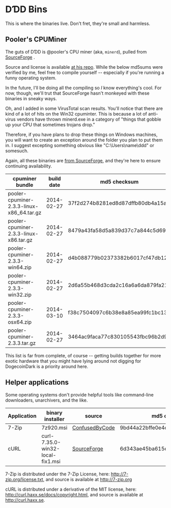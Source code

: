 # DƊD Bins

This is where the binaries live. Don't fret, they're small and harmless.

## Pooler's CPUMiner

The guts of DƊD is @pooler's CPU miner (aka, `minerd`), pulled from
[SourceForge](http://sourceforge.net/projects/cpuminer/files/) .

Source and license is available [at his repo](github.com/pooler/cpuminer). While the below md5sums were verified
by me, feel free to compile yourself -- especially if you're running a
funny operating system.

In the future, I'll be doing all the compiling so *I* know everything's
cool. For now, though, we'll trut that SourceForge hasn't monkeyed with
these binaries in sneaky ways.

Oh, and I added in some VirusTotal scan results. You'll notice that there
are kind of a lot of hits on the Win32 cpuminter. This is because a lot of
anti-virus vendors have thrown minerd.exe in a category of "things that
gobble up your CPU that sometimes trojans drop."

Therefore, if you have plans to drop these things on Windows machines,
you will want to create an exception around the folder you plan to put
them in. I suggest excepting something obvious like "C:\Users\name\ddd"
or somesuch.

Again, all these binaries are [from SourceForge](http://sourceforge.net/projects/cpuminer/files/),
and they're here to ensure continuing availability.

cpuminer bundle                            | build date | md5 checksum                     | VirusTotal
-------------------------------------------|------------|----------------------------------|--------------------------------
pooler-cpuminer-2.3.3-linux-x86_64.tar.gz  | 2014-02-27 | 37f2d274b8281ed8d87dffb80db4a15a | [VT](https://www.virustotal.com/en/file/5222c2178402ca94d59c9884bcea5d449120a1a10116eca5e50d1b90688bd0af/analysis/1396237908/)
pooler-cpuminer-2.3.3-linux-x86.tar.gz     | 2014-02-27 | 8479a43fa58d5a839d37c7a844c5d693 | [VT](https://www.virustotal.com/en/file/b9ea3ae108786a4ad7031d7736a9f78463e00ff9f13927e2e8b18d2fcc9acab6/analysis/1396237876/)
pooler-cpuminer-2.3.3-win64.zip            | 2014-02-27 | d4b088779b02373382b6017cf47db121 | [VT](https://www.virustotal.com/en/file/8af141adfe7a2823a89fe5cc87f4da1c6be34f49a690b15e565d8b5c36e32045/analysis/1396238005/)
pooler-cpuminer-2.3.3-win32.zip            | 2014-02-27 | 2d6a55b468d3cda2c16a6a6da879fa21 | [VT](https://www.virustotal.com/en/file/5eb61dfc0c965dfae65678d8ae5f1d2c99f781f3aba2136c1c7a4e0375cadfd7/analysis/1396237984/)
pooler-cpuminer-2.3.3-osx64.zip            | 2014-03-10 | f38c7504097c6b38e8a85ea99fc1bc13 | [VT](https://www.virustotal.com/en/file/6affb3f4c93d70180ce6474406162cfd39a0d9120ba70748847b504ab090a495/analysis/1396237953/)
pooler-cpuminer-2.3.3.tar.gz               | 2014-02-27 | 3464ac9faca77c830105543fbc96b2d9 | [VT](https://www.virustotal.com/en/file/aceb90cb8b0f26bba68fe789e0c8d8cc9586af60eac103f25481a165c3b2f29e/analysis/1396237844/)

This list is far from complete, of course -- getting builds together for
more exotic hardware that you might have lying around not digging for
DogecoinDark is a priority around here.

## Helper applications

Some operating systems don't provide helpful tools like command-line downloaders, unarchivers, and the like.

Application  | binary installer                 | source                                                                    | md5 checksum                     | VirusTotal Analysis 
-------------|----------------------------------|---------------------------------------------------------------------------|----------------------------------|----------------------
7-Zip        | 7z920.msi                        | [ConfusedByCode](http://www.confusedbycode.com/curl/)                     | 9bd44a22bffe0e4e0b71b8b4cf3a80e2 | [VT Clean](https://www.virustotal.com/en/file/ddbe6836f44dda812960d07d987d703a11f4e917cbf7381022f3277c2898960a/analysis/1396187956/)
cURL         | curl-7.35.0-win32-local-fix1.msi | [SourceForge](http://sourceforge.net/projects/sevenzip/files/7-Zip/9.20/) | 6d343ae45ba615e3604a7ca812e4c274 | [VT Clean](https://www.virustotal.com/en/file/aaec926ead509bb2b3962a83a2d8d74dcbfa3de30c2dc7a10e475ff66e59d54f/analysis/1396188014/)


7-Zip is distributed under the 7-Zip License, here: http://7-zip.org/license.txt, and source is available at http://7-zip.org

cURL is distributed under a derivative of the MIT license, here: http://curl.haxx.se/docs/copyright.html, and source is available at http://curl.haxx.se.

